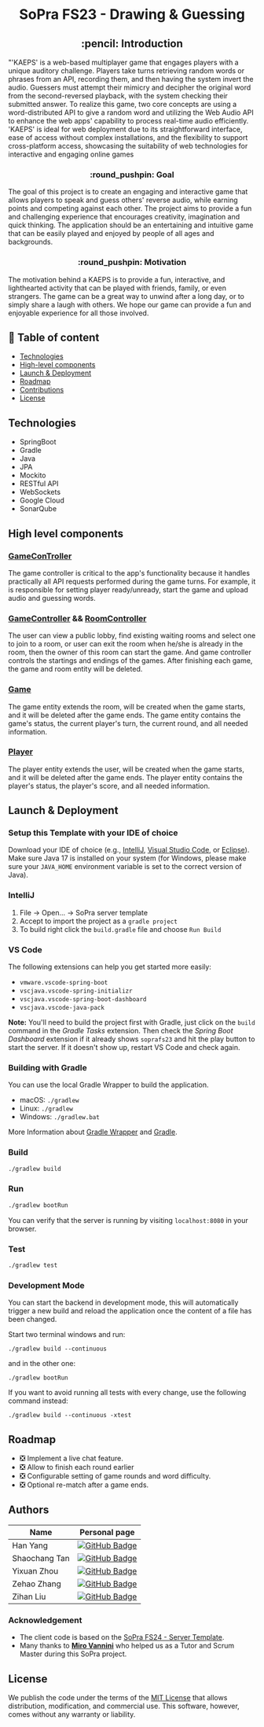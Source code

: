 
<h1 align="center">SoPra FS23 - Drawing & Guessing</h1>
<h2 align="center"> :pencil: Introduction</h2>
"'KAEPS' is a web-based multiplayer game that engages players with a unique auditory challenge. Players take turns retrieving random words or phrases from an API, recording them, and then having the system invert the audio. Guessers must attempt their mimicry and decipher the original word from the second-reversed playback, with the system checking their submitted answer. To realize this game, two core concepts are using a word-distributed API to give a random word and utilizing the Web Audio API to enhance the web apps' capability to process real-time audio efficiently. 'KAEPS' is ideal for web deployment due to its straightforward interface, ease of access without complex installations, and the flexibility to support cross-platform access, showcasing the suitability of web technologies for interactive and engaging online games
<h3 align="center">:round_pushpin: Goal</h3>
The goal of this project is to create an engaging and interactive game that allows players to speak and guess others' reverse audio, while earning points and competing against each other. The project aims to provide a fun and challenging experience that encourages creativity, imagination and quick thinking. The application should be an entertaining and intuitive game that can be easily played and enjoyed by people of all ages and backgrounds.

<h3 align="center">:round_pushpin: Motivation</h3>
The motivation behind a KAEPS is to provide a fun, interactive, and lighthearted activity that can be played with friends, family, or even strangers. The game can be a great way to unwind after a long day, or to simply share a laugh with others. We hope our game can provide a fun and enjoyable experience for all those involved.

## :book: Table of content

- [Technologies](#technologies)
- [High-level components](#high-level-components)
- [Launch & Deployment](#launch-deployment)
- [Roadmap](#roadmap)
- [Contributions](#contributions)
- [License](#license)

## Technologies

- SpringBoot
- Gradle
- Java
- JPA
- Mockito
- RESTful API
- WebSockets
- Google Cloud
- SonarQube

## High level components

### [GameConTroller](https://github.com/sopra-fs24-group-09/sopra-fs24-group-09-server/blob/main/src/main/java/ch/uzh/ifi/hase/soprafs24/controller/GameController.java)

The game controller is critical to the app's functionality because it handles practically all API requests performed during the game turns. For example, it is responsible for setting player ready/unready, start the game and upload audio and guessing words.

### [GameController](https://github.com/sopra-fs24-group-09/sopra-fs24-group-09-server/blob/main/src/main/java/ch/uzh/ifi/hase/soprafs24/controller/GameController.java) && [RoomController](https://github.com/sopra-fs24-group-09/sopra-fs24-group-09-server/blob/main/src/main/java/ch/uzh/ifi/hase/soprafs24/controller/RoomController.java)

The user can view a public lobby, find existing waiting rooms and select one to join to a room, or user can exit the room when he/she is already in the room, then the owner of this room can start the game. And game controller controls the startings and endings of the games. After finishing each game, the game and room entity will be deleted.

### [Game](https://github.com/sopra-fs24-group-09/sopra-fs24-group-09-server/blob/main/src/main/java/ch/uzh/ifi/hase/soprafs24/entity/Game.java)

The game entity extends the room, will be created when the game starts, and it will be deleted after the game ends. The game entity contains the game's status, the current player's turn, the current round, and all needed information.

### [Player](https://github.com/sopra-fs24-group-09/sopra-fs24-group-09-server/blob/main/src/main/java/ch/uzh/ifi/hase/soprafs24/entity/Player.java)

The player entity extends the user, will be created when the game starts, and it will be deleted after the game ends. The player entity contains the player's status, the player's score, and all needed information.

<a name="launch-deployment"/>

## Launch & Deployment

### Setup this Template with your IDE of choice
Download your IDE of choice (e.g., [IntelliJ](https://www.jetbrains.com/idea/download/), [Visual Studio Code](https://code.visualstudio.com/), or [Eclipse](http://www.eclipse.org/downloads/)). Make sure Java 17 is installed on your system (for Windows, please make sure your `JAVA_HOME` environment variable is set to the correct version of Java).

### IntelliJ
1. File -> Open... -> SoPra server template
2. Accept to import the project as a `gradle project`
3. To build right click the `build.gradle` file and choose `Run Build`

### VS Code
The following extensions can help you get started more easily:
-   `vmware.vscode-spring-boot`
-   `vscjava.vscode-spring-initializr`
-   `vscjava.vscode-spring-boot-dashboard`
-   `vscjava.vscode-java-pack`

**Note:** You'll need to build the project first with Gradle, just click on the `build` command in the _Gradle Tasks_ extension. Then check the _Spring Boot Dashboard_ extension if it already shows `soprafs23` and hit the play button to start the server. If it doesn't show up, restart VS Code and check again.

### Building with Gradle
You can use the local Gradle Wrapper to build the application.
-   macOS: `./gradlew`
-   Linux: `./gradlew`
-   Windows: `./gradlew.bat`

More Information about [Gradle Wrapper](https://docs.gradle.org/current/userguide/gradle_wrapper.html) and [Gradle](https://gradle.org/docs/).

### Build

```bash
./gradlew build
```

### Run

```bash
./gradlew bootRun
```

You can verify that the server is running by visiting `localhost:8080` in your browser.

### Test

```bash
./gradlew test
```
### Development Mode
You can start the backend in development mode, this will automatically trigger a new build and reload the application
once the content of a file has been changed.

Start two terminal windows and run:

`./gradlew build --continuous`

and in the other one:

`./gradlew bootRun`

If you want to avoid running all tests with every change, use the following command instead:

`./gradlew build --continuous -xtest`

## Roadmap

- :negative_squared_cross_mark: Implement a live chat feature.
- :negative_squared_cross_mark: Allow to finish each round earlier
- :negative_squared_cross_mark: Configurable setting of game rounds and word difficulty.
- :negative_squared_cross_mark: Optional re-match after a game ends.


## Authors

| Name          | Personal page                                                                                                                                  |
|---------------| ---------------------------------------------------------------------------------------------------------------------------------------------- |
| Han Yang      | [![GitHub Badge](https://img.shields.io/badge/GitHub-100000?style=for-the-badge&logo=github&logoColor=white)](https://github.com/Haaaan1)   |
| Shaochang Tan | [![GitHub Badge](https://img.shields.io/badge/GitHub-100000?style=for-the-badge&logo=github&logoColor=white)](https://github.com/petertheprocess) |
| Yixuan Zhou   | [![GitHub Badge](https://img.shields.io/badge/GitHub-100000?style=for-the-badge&logo=github&logoColor=white)](https://github.com/yixuan-zhou-uzh)      |
| Zehao Zhang   | [![GitHub Badge](https://img.shields.io/badge/GitHub-100000?style=for-the-badge&logo=github&logoColor=white)](https://github.com/Zehao-Zhang)     |
| Zihan Liu     | [![GitHub Badge](https://img.shields.io/badge/GitHub-100000?style=for-the-badge&logo=github&logoColor=white)](https://github.com/zihanltesla)    |


### Acknowledgement

- The client code is based on the [SoPra FS24 - Server Template](https://github.com/HASEL-UZH/sopra-fs24-template-server).
- Many thanks to **[Miro Vannini](https://github.com/mirovv)** who helped us as a Tutor and Scrum Master during this SoPra project.


## License
We publish the code under the terms of the [MIT License](https://github.com/sopra-fs24-group-09/sopra-fs24-group-09-server/blob/main/LICENSE) that allows distribution, modification, and commercial use. This software, however, comes without any warranty or liability.
